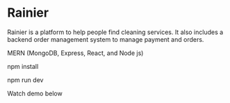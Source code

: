 # Rainier

Rainier is a platform to help people find cleaning services. It also includes a backend order management system to manage payment and orders.

MERN (MongoDB, Express, React, and Node js)

npm install

npm run dev

Watch demo below

